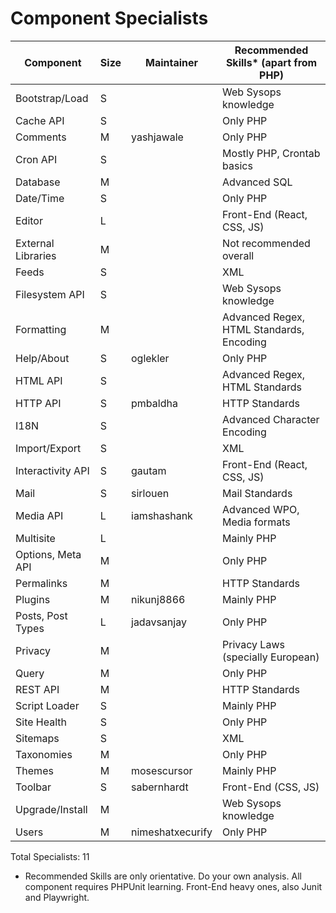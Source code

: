 # Component Specialists

| Component           | Size | Maintainer       | Recommended Skills* (apart from PHP)     |
|---------------------|------|------------------|------------------------------------------|
| Bootstrap/Load      | S    |                  | Web Sysops knowledge                     |
| Cache API           | S    |                  | Only PHP                                 |
| Comments            | M    | yashjawale       | Only PHP                                 |
| Cron API            | S    |                  | Mostly PHP, Crontab basics               |
| Database            | M    |                  | Advanced SQL                             |
| Date/Time           | S    |                  | Only PHP                                 |
| Editor              | L    |                  | Front-End (React, CSS, JS)               |
| External Libraries  | M    |                  | Not recommended overall                  |
| Feeds               | S    |                  | XML                                      |
| Filesystem API      | S    |                  | Web Sysops knowledge                     |
| Formatting          | M    |                  | Advanced Regex, HTML Standards, Encoding |
| Help/About          | S    | oglekler         | Only PHP                                 |
| HTML API            | S    |                  | Advanced Regex, HTML Standards           |
| HTTP API            | S    | pmbaldha         | HTTP Standards                           |
| I18N                | S    |                  | Advanced Character Encoding              |
| Import/Export       | S    |                  | XML                                      |
| Interactivity API   | S    | gautam           | Front-End (React, CSS, JS)               |
| Mail                | S    | sirlouen         | Mail Standards                           |
| Media API           | L    | iamshashank      | Advanced WPO, Media formats              |
| Multisite           | L    |                  | Mainly PHP                               |
| Options, Meta API   | M    |                  | Only PHP                                 |
| Permalinks          | M    |                  | HTTP Standards                           |
| Plugins             | M    | nikunj8866       | Mainly PHP                               |
| Posts, Post Types   | L    | jadavsanjay      | Only PHP                                 |
| Privacy             | M    |                  | Privacy Laws (specially European)        |
| Query               | M    |                  | Only PHP                                 |
| REST API            | M    |                  | HTTP Standards                           |
| Script Loader       | S    |                  | Mainly PHP                               |
| Site Health         | S    |                  | Only PHP                                 |
| Sitemaps            | S    |                  | XML                                      |
| Taxonomies          | M    |                  | Only PHP                                 |
| Themes              | M    | mosescursor      | Mainly PHP                               |
| Toolbar             | S    | sabernhardt      | Front-End (CSS, JS)                      |
| Upgrade/Install     | M    |                  | Web Sysops knowledge                     |
| Users               | M    | nimeshatxecurify | Only PHP                                 |

Total Specialists: 11
* Recommended Skills are only orientative. Do your own analysis. All component requires PHPUnit learning. Front-End heavy ones, also Junit and Playwright.
